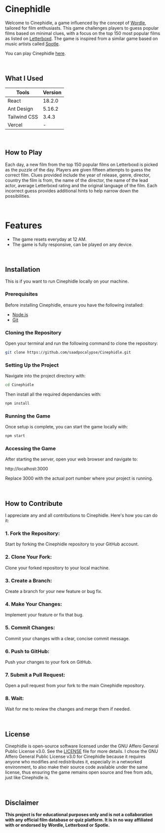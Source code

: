 # Cinephidle

Welcome to Cinephidle, a game influenced by the concept of [Wordle](https://www.nytimes.com/games/wordle/index.html), tailored for film enthusiasts. This game challenges players to guess popular films based on minimal clues, with a focus on the top 150 most popular films as listed on [Letterboxd](https://letterboxd.com/mattheuswc/list/top-1000-popular-films/). The game is inspired from a similar game based on music artists called [Spotle](https://spotle.io).

You can play Cinephidle [here](https://cinephidle.vercel.app).

<br>

## What I Used

| Tools      | Version |
|------------|---------|
| React      | 18.2.0  |
| Ant Design | 5.16.2  |
| Tailwind CSS   | 3.4.3   |
| Vercel     | -   |

<br>

## How to Play

Each day, a new film from the top 150 popular films on Letterboxd is picked as the puzzle of the day. Players are given fifteen attempts to guess the correct film. Clues provided include the year of release, genre, director, country the film is from, the name of the director, the name of the lead actor, average Letterboxd rating and the original language of the film. Each incorrect guess provides additional hints to help narrow down the possibilities.

<br>

# Features

* The game resets everyday at 12 AM.
* The game is fully responsive, can be played on any device.

<br>

## Installation

This is if you want to run Cinephidle locally on your machine.


### Prerequisites
Before installing Cinephidle, ensure you have the following installed:
* [Node.js](https://nodejs.org/en/download)
* [Git](https://git-scm.com/book/en/v2/Getting-Started-Installing-Git)

### Cloning the Repository
Open your terminal and run the following command to clone the repository:

```bash
git clone https://github.com/saadpocalypse/Cinephidle.git
```

### Setting Up the Project
Navigate into the project directory with:
```bash
cd Cinephidle
```
Then install all the required dependancies with:
```bash
npm install
```

### Running the Game
Once setup is complete, you can start the game locally with:
```bash
npm start
```

### Accessing the Game
After starting the server, open your web browser and navigate to:

http://localhost:3000

Replace 3000 with the actual port number where your project is running.

<br>

## How to Contribute
I appreciate any and all contributions to Cinephidle. Here's how you can do it:

### 1. Fork the Repository: 
Start by forking the Cinephidle repository to your GitHub account.
### 2. Clone Your Fork: 
Clone your forked repository to your local machine.
### 3. Create a Branch: 
Create a branch for your new feature or bug fix.
### 4. Make Your Changes: 
Implement your feature or fix that bug.
### 5. Commit Changes: 
Commit your changes with a clear, concise commit message.
### 6. Push to GitHub: 
Push your changes to your fork on GitHub.
### 7. Submit a Pull Request: 
Open a pull request from your fork to the main Cinephidle repository.
### 8. Wait: 
Wait for me to review the changes and merge them if needed.

<br>

## License

Cinephidle is open-source software licensed under the GNU Affero General Public License v3.0. See the [LICENSE](https://github.com/saadpocalypse/Cinephidle/blob/main/LICENSE) file for more details. I chose the GNU Affero General Public License v3.0 for Cinephidle because it requires anyone who modifies and redistributes it, especially in a networked environment, to also make their source code available under the same license, thus ensuring the game remains open source and free from ads, just like Cinephidle is.

<br>

## Disclaimer
**This project is for educational purposes only and is not a collaboration with any official film database or quiz platform. It is in no way affiliated with or endorsed by Wordle, Letterboxd or Spotle.**
